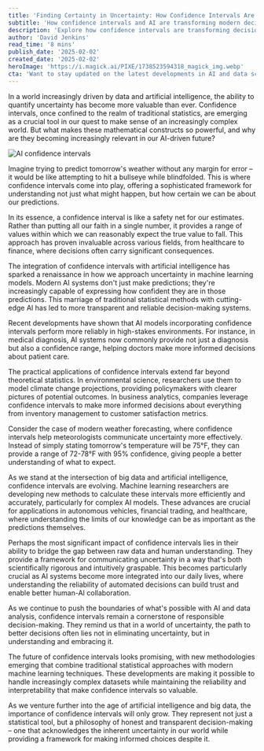 ```yaml
---
title: 'Finding Certainty in Uncertainty: How Confidence Intervals Are Reshaping Decision Making in the AI Era'
subtitle: 'How confidence intervals and AI are transforming modern decision-making'
description: 'Explore how confidence intervals are transforming decision-making in the AI era, offering a sophisticated framework for understanding and quantifying uncertainty in an increasingly complex world. Learn how this mathematical tool is becoming essential across industries, from healthcare to climate science, and why it\'s crucial for the future of AI development.'
author: 'David Jenkins'
read_time: '8 mins'
publish_date: '2025-02-02'
created_date: '2025-02-02'
heroImage: 'https://i.magick.ai/PIXE/1738523594318_magick_img.webp'
cta: 'Want to stay updated on the latest developments in AI and data science? Follow us on LinkedIn for more insights into how statistical methods are shaping the future of technology.'
---
```


In a world increasingly driven by data and artificial intelligence, the ability to quantify uncertainty has become more valuable than ever. Confidence intervals, once confined to the realm of traditional statistics, are emerging as a crucial tool in our quest to make sense of an increasingly complex world. But what makes these mathematical constructs so powerful, and why are they becoming increasingly relevant in our AI-driven future?

![AI confidence intervals](https://i.magick.ai/PIXE/1738523594322_magick_img.webp)

Imagine trying to predict tomorrow's weather without any margin for error – it would be like attempting to hit a bullseye while blindfolded. This is where confidence intervals come into play, offering a sophisticated framework for understanding not just what might happen, but how certain we can be about our predictions.

In its essence, a confidence interval is like a safety net for our estimates. Rather than putting all our faith in a single number, it provides a range of values within which we can reasonably expect the true value to fall. This approach has proven invaluable across various fields, from healthcare to finance, where decisions often carry significant consequences.

The integration of confidence intervals with artificial intelligence has sparked a renaissance in how we approach uncertainty in machine learning models. Modern AI systems don't just make predictions; they're increasingly capable of expressing how confident they are in those predictions. This marriage of traditional statistical methods with cutting-edge AI has led to more transparent and reliable decision-making systems.

Recent developments have shown that AI models incorporating confidence intervals perform more reliably in high-stakes environments. For instance, in medical diagnosis, AI systems now commonly provide not just a diagnosis but also a confidence range, helping doctors make more informed decisions about patient care.

The practical applications of confidence intervals extend far beyond theoretical statistics. In environmental science, researchers use them to model climate change projections, providing policymakers with clearer pictures of potential outcomes. In business analytics, companies leverage confidence intervals to make more informed decisions about everything from inventory management to customer satisfaction metrics.

Consider the case of modern weather forecasting, where confidence intervals help meteorologists communicate uncertainty more effectively. Instead of simply stating tomorrow's temperature will be 75°F, they can provide a range of 72-78°F with 95% confidence, giving people a better understanding of what to expect.

As we stand at the intersection of big data and artificial intelligence, confidence intervals are evolving. Machine learning researchers are developing new methods to calculate these intervals more efficiently and accurately, particularly for complex AI models. These advances are crucial for applications in autonomous vehicles, financial trading, and healthcare, where understanding the limits of our knowledge can be as important as the predictions themselves.

Perhaps the most significant impact of confidence intervals lies in their ability to bridge the gap between raw data and human understanding. They provide a framework for communicating uncertainty in a way that's both scientifically rigorous and intuitively graspable. This becomes particularly crucial as AI systems become more integrated into our daily lives, where understanding the reliability of automated decisions can build trust and enable better human-AI collaboration.

As we continue to push the boundaries of what's possible with AI and data analysis, confidence intervals remain a cornerstone of responsible decision-making. They remind us that in a world of uncertainty, the path to better decisions often lies not in eliminating uncertainty, but in understanding and embracing it.

The future of confidence intervals looks promising, with new methodologies emerging that combine traditional statistical approaches with modern machine learning techniques. These developments are making it possible to handle increasingly complex datasets while maintaining the reliability and interpretability that make confidence intervals so valuable.

As we venture further into the age of artificial intelligence and big data, the importance of confidence intervals will only grow. They represent not just a statistical tool, but a philosophy of honest and transparent decision-making – one that acknowledges the inherent uncertainty in our world while providing a framework for making informed choices despite it.